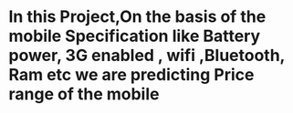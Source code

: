 # In this Project,On the basis of the mobile Specification like Battery power, 3G enabled , wifi ,Bluetooth, Ram etc we are predicting Price range of the mobile
